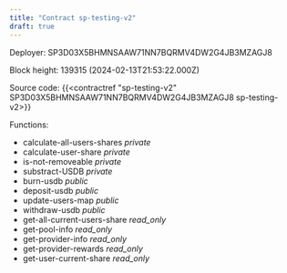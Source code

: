 ```yaml
---
title: "Contract sp-testing-v2"
draft: true
---
```

Deployer: SP3D03X5BHMNSAAW71NN7BQRMV4DW2G4JB3MZAGJ8


 



Block height: 139315 (2024-02-13T21:53:22.000Z)

Source code: {{<contractref "sp-testing-v2" SP3D03X5BHMNSAAW71NN7BQRMV4DW2G4JB3MZAGJ8 sp-testing-v2>}}

Functions:

* calculate-all-users-shares _private_
* calculate-user-share _private_
* is-not-removeable _private_
* substract-USDB _private_
* burn-usdb _public_
* deposit-usdb _public_
* update-users-map _public_
* withdraw-usdb _public_
* get-all-current-users-share _read_only_
* get-pool-info _read_only_
* get-provider-info _read_only_
* get-provider-rewards _read_only_
* get-user-current-share _read_only_
